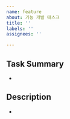 ```yaml
---
name: feature
about: 기능 개발 태스크
title: ''
labels: ''
assignees: ''

---
```


## Task Summary
-

## Description 
-
